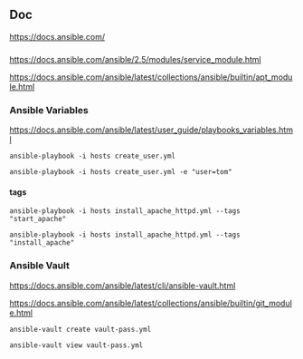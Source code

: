 ## Doc
https://docs.ansible.com/

###
https://docs.ansible.com/ansible/2.5/modules/service_module.html

https://docs.ansible.com/ansible/latest/collections/ansible/builtin/apt_module.html

### Ansible Variables
https://docs.ansible.com/ansible/latest/user_guide/playbooks_variables.html

```
ansible-playbook -i hosts create_user.yml

ansible-playbook -i hosts create_user.yml -e "user=tom"
```

#### tags
```
ansible-playbook -i hosts install_apache_httpd.yml --tags "start_apache"

ansible-playbook -i hosts install_apache_httpd.yml --tags "install_apache"
```

### Ansible Vault
https://docs.ansible.com/ansible/latest/cli/ansible-vault.html

https://docs.ansible.com/ansible/latest/collections/ansible/builtin/git_module.html
```
ansible-vault create vault-pass.yml

ansible-vault view vault-pass.yml
```
